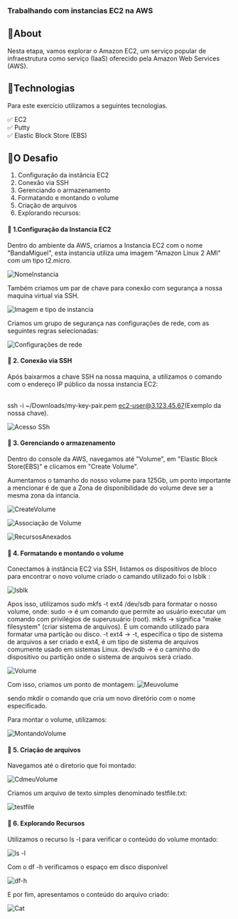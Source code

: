 ### Trabalhando com instancias EC2 na AWS

## 🎯About
Nesta etapa, vamos explorar o Amazon EC2, um serviço popular de infraestrutura como serviço (IaaS) oferecido pela Amazon Web Services (AWS).

## 🚀Technologias
Para este exercício utilizamos a seguintes tecnologias.

✅ EC2</Br>
✅ Putty</Br>
✅ Elastic Block Store (EBS)

## 🏁O Desafio
1. Configuração da instância EC2
2. Conexão via SSH
3. Gerenciando o armazenamento
4. Formatando e montando o volume
5. Criação de arquivos
6. Explorando recursos:


#### 🚩 <b>1.Configuração da Instancia EC2</b>

Dentro do ambiente da AWS, criamos a Instancia EC2 com o nome "BandaMiguel", esta instancia utiliza uma imagem "Amazon Linux 2 AMI" com um tipo t2.micro.

![NomeInstancia](https://github.com/vihjoulle/Redes-e-Linux-Essentials-para-AWS/assets/73195664/1782bc89-73d5-4c0b-a541-eedd9fa23fe9)



Também criamos um par de chave para conexão com segurança a nossa maquina virtual via SSH.

![Imagem e tipo de instancia](https://github.com/vihjoulle/Redes-e-Linux-Essentials-para-AWS/assets/73195664/897a8fe2-c4df-4e1a-869b-cec59cb5c25f)



Criamos um grupo de segurança nas configurações de rede, com as seguintes regras selecionadas:

![Configurações de rede](https://github.com/vihjoulle/Redes-e-Linux-Essentials-para-AWS/assets/73195664/2157c017-31d8-4cd9-97a9-508ca70d908d)

#### 🚩 <B>2. Conexão via SSH</B>

Após baixarmos a chave SSH na nossa maquina, a utilizamos o comando com o endereço IP público da nossa instancia EC2:

</Br>ssh -i ~/Downloads/my-key-pair.pem ec2-user@3.123.45.67(Exemplo da nossa chave).</Br>

![Acesso SSh](https://github.com/vihjoulle/Redes-e-Linux-Essentials-para-AWS/assets/73195664/751b62e5-48ed-4b5a-b2b1-7c193a033ff8)



#### 🚩 <B>3. Gerenciando o armazenamento</B>

Dentro do console da AWS, navegamos até "Volume", em "Elastic Block Store(EBS)" e clicamos em "Create Volume".


Aumentamos o tamanho do nosso volume para 125Gb, um ponto importante a mencionar é de que a Zona de disponibilidade do volume deve ser a mesma zona da intancia.

![CreateVolume](https://github.com/vihjoulle/Redes-e-Linux-Essentials-para-AWS/assets/73195664/3f239cda-f32b-4590-8c9e-d1424e1481a7)

![Associação de Volume](https://github.com/vihjoulle/Redes-e-Linux-Essentials-para-AWS/assets/73195664/8b32317e-4590-42ce-9c0d-3b90e76142ea)

![RecursosAnexados](https://github.com/vihjoulle/Redes-e-Linux-Essentials-para-AWS/assets/73195664/4c701cb3-2d6c-48a3-af5c-4627bbbb0594)



#### 🚩 <b>4. Formatando e montando o volume</b>

Conectamos à instância EC2 via SSH, listamos os dispositivos de bloco para encontrar o novo volume criado o camando utilizado foi o lsblk :

![lsblk](https://github.com/vihjoulle/Redes-e-Linux-Essentials-para-AWS/assets/73195664/7a3df055-4c2b-4fb7-98ac-c9c842409ccc)



Apos isso, utilizamos sudo mkfs -t ext4 /dev/sdb para formatar o nosso volume, onde:
sudo -> é um comando que permite ao usuário executar um comando com privilégios de superusuário (root).
mkfs -> significa "make filesystem" (criar sistema de arquivos). É um comando utilizado para formatar uma partição ou disco.
-t ext4 -> -t, especifica o tipo de sistema de arquivos a ser criado e ext4, é um tipo de sistema de arquivos comumente usado em sistemas Linux.
dev/sdb -> é o caminho do dispositivo ou partição onde o sistema de arquivos será criado.

![Volume](https://github.com/vihjoulle/Redes-e-Linux-Essentials-para-AWS/assets/73195664/3555c857-2808-4a94-9f60-fa6c299e663b)

Com isso, criamos um ponto de montagem:
![Meuvolume](https://github.com/vihjoulle/Redes-e-Linux-Essentials-para-AWS/assets/73195664/dedf2271-7ca8-4822-a4a3-9077a5beb352)

sendo mkdir o comando que cria um novo diretório com o nome especificado.

Para montar o volume, utilizamos:

![MontandoVolume](https://github.com/vihjoulle/Redes-e-Linux-Essentials-para-AWS/assets/73195664/ccc19f7a-bf81-4f5a-bc5e-7badfbaf0853)



#### 🚩 <B>5. Criação de arquivos</B>

Navegamos até o diretorio que foi montado:

![CdmeuVolume](https://github.com/vihjoulle/Redes-e-Linux-Essentials-para-AWS/assets/73195664/6818c95a-2771-425c-873f-16e2e4133731)


Criamos um arquivo de texto simples denominado testfile.txt:

![testfile](https://github.com/vihjoulle/Redes-e-Linux-Essentials-para-AWS/assets/73195664/31fdaab3-feb8-431d-9d5c-4de2f52938fd)


#### 🚩 <b> 6. Explorando Recursos</B>

Utilizamos o recurso ls -l para verificar o conteúdo do volume montado:

![ls -l](https://github.com/vihjoulle/Redes-e-Linux-Essentials-para-AWS/assets/73195664/a603713c-a2c7-4b29-91dc-289866994ddf)

Com o df -h verificamos o espaço em disco disponível

![df-h](https://github.com/vihjoulle/Redes-e-Linux-Essentials-para-AWS/assets/73195664/adebd092-57c0-42a3-8bba-dcab5508f8ba)

E por fim, apresentamos o conteúdo do arquivo criado:

![Cat](https://github.com/vihjoulle/Redes-e-Linux-Essentials-para-AWS/assets/73195664/331dca4e-14ef-4639-becc-e5c22613bd2e)

